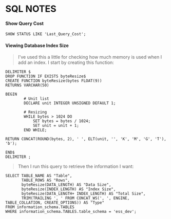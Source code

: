 # SQL NOTES


#### Show Query Cost

```
SHOW STATUS LIKE 'Last_Query_Cost';
```

#### Viewing Database Index Size
> I've used this a little for checking how much memory is used when I add an index.
> I start by creating this function:
```
DELIMITER $
DROP FUNCTION IF EXISTS byteResize$
CREATE FUNCTION byteResize(bytes FLOAT(9))
RETURNS VARCHAR(50)

BEGIN
        # Unit list
        DECLARE unit INTEGER UNSIGNED DEFAULT 1;

        # Resizing
        WHILE bytes > 1024 DO
            SET bytes = bytes / 1024;
            SET unit = unit + 1;
        END WHILE;

RETURN CONCAT(ROUND(bytes, 2), ' ', ELT(unit, '', 'K', 'M', 'G', 'T'), 'b');

END$
DELIMITER ;
```
> Then I run this query to retrieve the information I want:


```
SELECT TABLE_NAME AS "Table",
       TABLE_ROWS AS "Rows",
       byteResize(DATA_LENGTH) AS "Data Size",
       byteResize(INDEX_LENGTH) AS "Index Size",
       byteResize(DATA_LENGTH+ INDEX_LENGTH) AS "Total Size",
       TRIM(TRAILING ', ' FROM CONCAT_WS(', ', ENGINE, TABLE_COLLATION, CREATE_OPTIONS)) AS "Type"
FROM information_schema.TABLES
WHERE information_schema.TABLES.table_schema = 'ess_dev';
```
